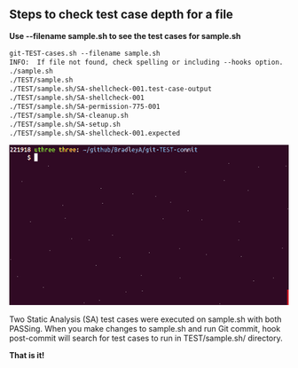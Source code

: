 ## Steps to check test case depth for a file
   
**Use --filename sample.sh to see the test cases for sample.sh**
    
    git-TEST-cases.sh --filename sample.sh
    INFO:  If file not found, check spelling or including --hooks option.
    ./sample.sh
    ./TEST/sample.sh
    ./TEST/sample.sh/SA-shellcheck-001.test-case-output
    ./TEST/sample.sh/SA-shellcheck-001
    ./TEST/sample.sh/SA-permission-775-001
    ./TEST/sample.sh/SA-cleanup.sh
    ./TEST/sample.sh/SA-setup.sh
    ./TEST/sample.sh/SA-shellcheck-001.expected

<img id="Steps git-TEST-commit-automation-3-1.gif" src="../images/git-TEST-commit-automation-3-1.gif" >

Two Static Analysis (SA) test cases were executed on sample.sh with both PASSing.  When you make changes to sample.sh and run Git commit, hook post-commit will search for test cases to run in TEST/sample.sh/ directory.

**That is it!**
